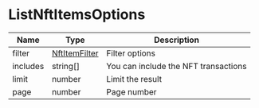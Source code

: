 # ListNftItemsOptions

| Name | Type | Description |
| --- | --- | --- |
| filter | [NftItemFilter](/docs/interfaces/nft-item-filters) | Filter options |
| includes | string[] | You can include the NFT transactions |
| limit | number | Limit the result |
| page | number | Page number |
